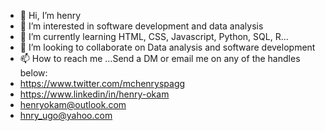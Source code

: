 - 👋 Hi, I’m henry
- 👀 I’m interested in software development and data analysis
- 🌱 I’m currently learning HTML, CSS, Javascript, Python, SQL, R...
- 💞️ I’m looking to collaborate on Data analysis and software development
- 📫 How to reach me ...Send a DM or email me on any of the handles below:
- https://www.twitter.com/mchenryspagg
- https://www.linkedin/in/henry-okam
- henryokam@outlook.com
- hnry_ugo@yahoo.com

<!---
mchenryspagg/mchenryspagg is a ✨ special ✨ repository because its `README.md` (this file) appears on your GitHub profile.
You can click the Preview link to take a look at your changes.
--->

